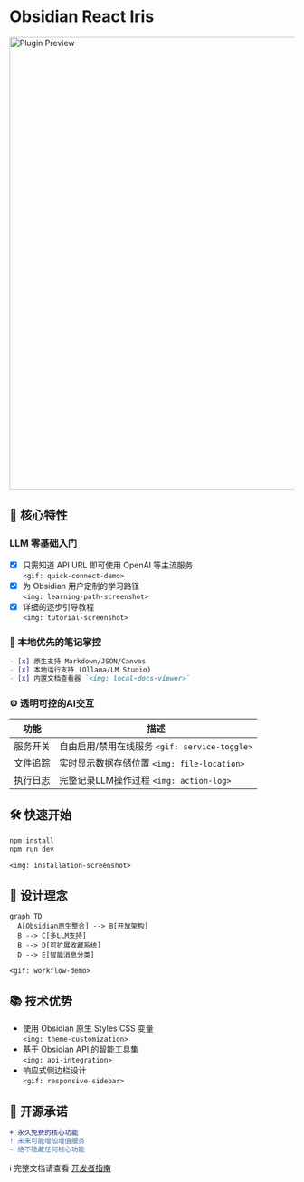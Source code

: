 # Obsidian React Iris

<img src="docs/screenshots/plugin-preview.png" width="800" alt="Plugin Preview">

## 🌟 核心特性

### LLM 零基础入门
- [x] 只需知道 API URL 即可使用 OpenAI 等主流服务  
`<gif: quick-connect-demo>`
- [x] 为 Obsidian 用户定制的学习路径  
`<img: learning-path-screenshot>`
- [x] 详细的逐步引导教程  
`<img: tutorial-screenshot>`

### 📂 本地优先的笔记掌控
```markdown
- [x] 原生支持 Markdown/JSON/Canvas
- [x] 本地运行支持 (Ollama/LM Studio)
- [x] 内置文档查看器 `<img: local-docs-viewer>`
```

### ⚙️ 透明可控的AI交互
| 功能 | 描述 |
|------|------|
| 服务开关 | 自由启用/禁用在线服务 `<gif: service-toggle>` |
| 文件追踪 | 实时显示数据存储位置 `<img: file-location>` |
| 执行日志 | 完整记录LLM操作过程 `<img: action-log>` |

## 🛠️ 快速开始
```bash
npm install
npm run dev
```
`<img: installation-screenshot>`

## 🌈 设计理念
```mermaid
graph TD
  A[Obsidian原生整合] --> B[开放架构]
  B --> C[多LLM支持]
  B --> D[可扩展收藏系统]
  D --> E[智能消息分类]
```
`<gif: workflow-demo>`

## 📚 技术优势
- 使用 Obsidian 原生 Styles CSS 变量  
`<img: theme-customization>`
- 基于 Obsidian API 的智能工具集  
`<img: api-integration>`
- 响应式侧边栏设计  
`<gif: responsive-sidebar>`

## 🤝 开源承诺
```diff
+ 永久免费的核心功能
! 未来可能增加增值服务
- 绝不隐藏任何核心功能
```

ℹ️ 完整文档请查看 [开发者指南](docs/developer.md)